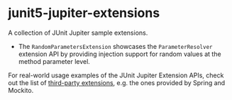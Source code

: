 # junit5-jupiter-extensions

A collection of JUnit Jupiter sample extensions.

* The `RandomParametersExtension` showcases the `ParameterResolver` extension
  API by providing injection support for random values at the method parameter
  level.

For real-world usage examples of the JUnit Jupiter Extension APIs, check out the
list of [third-party extensions], e.g. the ones provided by Spring and Mockito.

[third-party extensions]: https://github.com/junit-team/junit5/wiki/Third-party-Extensions

